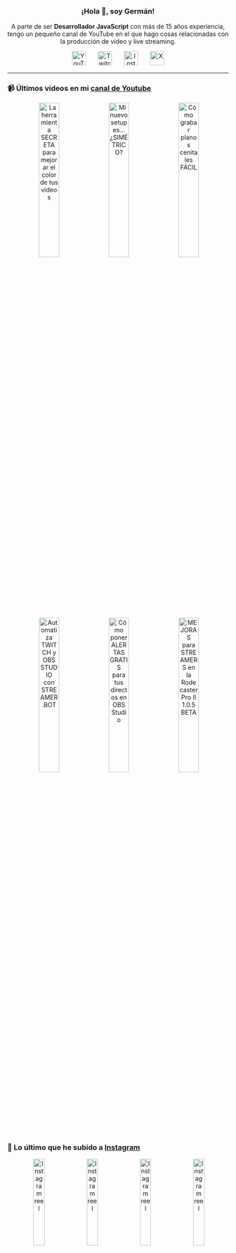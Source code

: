 <p align="center" width="300">
  <h3 align="center">¡Hola 👋, soy Germán!</h3>
</p>

<p align="center">A parte de ser <strong>Desarrollador JavaScript</strong> con más de 15 años experiencia, tengo un pequeño canal de YouTube en el que hago cosas relacionadas con la producción de video y live streaming.</p>

<p align="center">
  <a href="https://youtube.com/@germix" target="blank"><img src="https://cdn.simpleicons.org/youtube/FF0000" alt="YouTube" title="YouTube" width="32px" /></a>
  &#8287;&#8287;&#8287;&#8287;&#8287;
  <a href="https://twitch.tv/germix_tv" target="blank"><img src="https://cdn.simpleicons.org/twitch/9146FF" alt="Twitch" title="Twitch" width="32px" /></a>
  &#8287;&#8287;&#8287;&#8287;&#8287;
  <a href="https://instagram.com/germix_tv" target="blank"><img src="https://cdn.simpleicons.org/instagram/E4405F" alt="Instagram" title="Instagram" width="32px" /></a>
  &#8287;&#8287;&#8287;&#8287;&#8287;
  <a href="https://x.com/germix_tv" target="blank"><img src="https://cdn.simpleicons.org/x/000000" alt="X" title="X" width="32px" />
  </a>
</p>

<hr />

<p align="center">
  <h3>📹 Últimos vídeos en mi <a href="https://youtube.com/@germix?sub_confirmation=1" target="blank">canal de Youtube</a></h3>
</p>
<p align="center">&#8287;<a href="https://youtu.be/7VGfZ_7lhag" target="blank"><img width="30%" src="https://img.youtube.com/vi/7VGfZ_7lhag/mqdefault.jpg" alt="La herramienta SECRETA para mejorar el color de tus videos" title="La herramienta SECRETA para mejorar el color de tus videos" /></a>  &#8287;<a href="https://youtu.be/ibEAW0cBqQA" target="blank"><img width="30%" src="https://img.youtube.com/vi/ibEAW0cBqQA/mqdefault.jpg" alt="Mi nuevo setup es... ¿SIMÉTRICO?" title="Mi nuevo setup es... ¿SIMÉTRICO?" /></a>  &#8287;<a href="https://youtu.be/2XDhlqEN3cE" target="blank"><img width="30%" src="https://img.youtube.com/vi/2XDhlqEN3cE/mqdefault.jpg" alt="Cómo grabar planos cenitales FÁCIL" title="Cómo grabar planos cenitales FÁCIL" /></a><br />  &#8287;<a href="https://youtu.be/2AilFoiYnlc" target="blank"><img width="30%" src="https://img.youtube.com/vi/2AilFoiYnlc/mqdefault.jpg" alt="Automatiza TWITCH y OBS STUDIO con STREAMER.BOT" title="Automatiza TWITCH y OBS STUDIO con STREAMER.BOT" /></a>  &#8287;<a href="https://youtu.be/3EUPLZjGjkY" target="blank"><img width="30%" src="https://img.youtube.com/vi/3EUPLZjGjkY/mqdefault.jpg" alt="Cómo poner ALERTAS GRATIS para tus directos en OBS Studio" title="Cómo poner ALERTAS GRATIS para tus directos en OBS Studio" /></a>  &#8287;<a href="https://youtu.be/3mLzME7gODA" target="blank"><img width="30%" src="https://img.youtube.com/vi/3mLzME7gODA/mqdefault.jpg" alt="MEJORAS para STREAMERS en la Rodecaster Pro II 1.0.5 BETA" title="MEJORAS para STREAMERS en la Rodecaster Pro II 1.0.5 BETA" /></a></p>

<p align="center">
  <h3>📸 Lo último que he subido a <a href="https://instagram.com/germix_tv" target="blank">Instagram</a></h3>
</p>
<p align="center">&#8287;<a href='https://instagram.com/p/DOmAnq8jN4X' target='_blank'><img width='22.5%' src='https://scontent-vie1-1.cdninstagram.com/v/t51.2885-15/548908367_1495550651476790_3108701979992017655_n.jpg?stp=dst-jpg_e15_p360x360_tt6&efg=eyJ2ZW5jb2RlX3RhZyI6IkNMSVBTLmltYWdlX3VybGdlbi42NDB4MTEzNi5zZHIuZjcxODc4Lm5mcmFtZV9jb3Zlcl9mcmFtZS5jMiJ9&_nc_ht=scontent-vie1-1.cdninstagram.com&_nc_cat=102&_nc_oc=Q6cZ2QEOykfpHx1EPOZHT7BmzDcSU4F9LA8MEi9JK933FuSqrAzhsBDOAfoMd39UDM5iREBgS2SjFTSF2SoLk99rAmzg&_nc_ohc=969tIaBp6hIQ7kNvwHMRbt4&_nc_gid=EUzUaIlL3QlZhWsTHrrStw&edm=ACHbZRIBAAAA&ccb=7-5&ig_cache_key=MzcyMTY2NDg2ODI0MDkwNzc5OQ%3D%3D.3-ccb7-5&oh=00_AfYSUYZnWg5LJ-tiEzsmT5boy8t8QqZhh0dqWsYgwye8bA&oe=68D98598&_nc_sid=c024bc' alt='Instagram reel' /></a>  &#8287;<a href='https://instagram.com/p/DOEvL9AjBOz' target='_blank'><img width='22.5%' src='https://scontent-vie1-1.cdninstagram.com/v/t51.2885-15/540923250_1467994374396538_7936056375801366631_n.jpg?stp=dst-jpg_e15_p360x360_tt6&efg=eyJ2ZW5jb2RlX3RhZyI6IkNMSVBTLmltYWdlX3VybGdlbi42NDB4MTEzNi5zZHIuZjcxODc4Lm5mcmFtZV9jb3Zlcl9mcmFtZS5jMiJ9&_nc_ht=scontent-vie1-1.cdninstagram.com&_nc_cat=110&_nc_oc=Q6cZ2QEOykfpHx1EPOZHT7BmzDcSU4F9LA8MEi9JK933FuSqrAzhsBDOAfoMd39UDM5iREBgS2SjFTSF2SoLk99rAmzg&_nc_ohc=raqlLOI4cv8Q7kNvwHETJqN&_nc_gid=EUzUaIlL3QlZhWsTHrrStw&edm=ACHbZRIBAAAA&ccb=7-5&ig_cache_key=MzcxMjI5OTUyMjQ2NzgyODY1OQ%3D%3D.3-ccb7-5&oh=00_AfadvIi258insJ58RNzyPkZI2rG6n7qMdGLxYpCVqf8W-Q&oe=68D98B64&_nc_sid=c024bc' alt='Instagram reel' /></a>  &#8287;<a href='https://instagram.com/p/DNiW6yCC510' target='_blank'><img width='22.5%' src='https://scontent-vie1-1.cdninstagram.com/v/t51.2885-15/536639985_1074579004881845_3965317005905159133_n.jpg?stp=dst-jpg_e15_p360x360_tt6&efg=eyJ2ZW5jb2RlX3RhZyI6IkNMSVBTLmltYWdlX3VybGdlbi42NDB4MTEzNi5zZHIuZjcxODc4Lm5mcmFtZV9jb3Zlcl9mcmFtZS5jMiJ9&_nc_ht=scontent-vie1-1.cdninstagram.com&_nc_cat=105&_nc_oc=Q6cZ2QEOykfpHx1EPOZHT7BmzDcSU4F9LA8MEi9JK933FuSqrAzhsBDOAfoMd39UDM5iREBgS2SjFTSF2SoLk99rAmzg&_nc_ohc=UulJ-67KIogQ7kNvwFrroJp&_nc_gid=EUzUaIlL3QlZhWsTHrrStw&edm=ACHbZRIBAAAA&ccb=7-5&ig_cache_key=MzcwMjYyMjY0MDEyNjI3MDgzNg%3D%3D.3-ccb7-5&oh=00_AfYe4VcQ-mk_zVsRw8Zx4yhUEwfW5L3ISCIFLZcf943Y_w&oe=68D981A6&_nc_sid=c024bc' alt='Instagram reel' /></a>  &#8287;<a href='https://instagram.com/p/DNOry_ltxvk' target='_blank'><img width='22.5%' src='https://scontent-vie1-1.cdninstagram.com/v/t51.2885-15/531573532_771866861963918_7243837129744541642_n.jpg?stp=dst-jpg_e15_p360x360_tt6&efg=eyJ2ZW5jb2RlX3RhZyI6IkNMSVBTLmltYWdlX3VybGdlbi42NDB4MTEzNi5zZHIuZjcxODc4Lm5mcmFtZV9jb3Zlcl9mcmFtZS5jMiJ9&_nc_ht=scontent-vie1-1.cdninstagram.com&_nc_cat=102&_nc_oc=Q6cZ2QEOykfpHx1EPOZHT7BmzDcSU4F9LA8MEi9JK933FuSqrAzhsBDOAfoMd39UDM5iREBgS2SjFTSF2SoLk99rAmzg&_nc_ohc=oBFQtheM_aYQ7kNvwHWCjqH&_nc_gid=EUzUaIlL3QlZhWsTHrrStw&edm=ACHbZRIBAAAA&ccb=7-5&ig_cache_key=MzY5NzA4NDk2NDM3MDA2MjMwOA%3D%3D.3-ccb7-5&oh=00_AfY2o71AFlaDtP-1SOO4Jrxw5PFh1d2Ry4hx93UDBVpGGA&oe=68D970C4&_nc_sid=c024bc' alt='Instagram reel' /></a></p>
